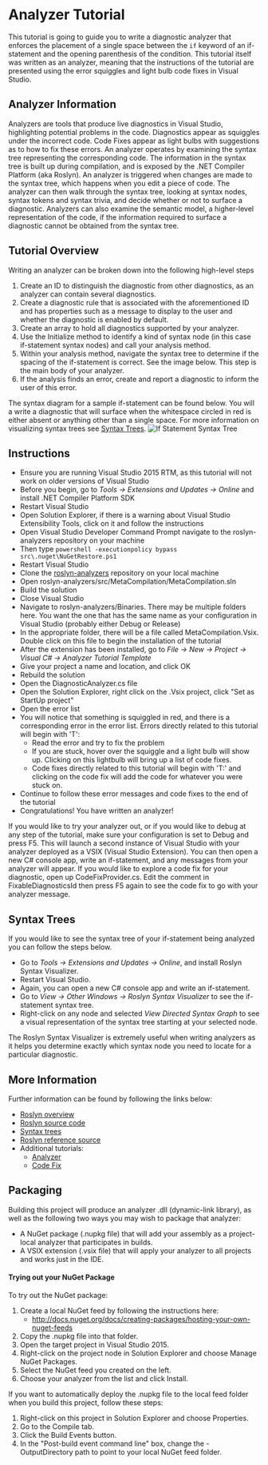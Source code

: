 Analyzer Tutorial
=================

This tutorial is going to guide you to write a diagnostic analyzer that enforces the placement of a single space between the `if` keyword of an if-statement and the opening parenthesis of the condition.
This tutorial itself was written as an analyzer, meaning that the instructions of the tutorial are presented using the error squiggles and light bulb code fixes in Visual Studio.

Analyzer Information
--------------------
Analyzers are tools that produce live diagnostics in Visual Studio, highlighting potential problems in the code. Diagnostics appear as squiggles under the incorrect code. Code Fixes appear as light bulbs with suggestions as to how to fix these errors.
An analyzer operates by examining the syntax tree representing the corresponding code.
The information in the syntax tree is built up during compilation, and is exposed by the .NET Compiler Platform (aka Roslyn). An analyzer is triggered when changes are made to the syntax tree, which happens when you edit a piece of code. The analyzer can then walk through the syntax tree, looking at syntax nodes, syntax tokens and syntax trivia, and decide whether or not to surface a diagnostic.
Analyzers can also examine the semantic model, a higher-level representation of the code, if the information required to surface a diagnostic cannot be obtained from the syntax tree.

Tutorial Overview
------------
Writing an analyzer can be broken down into the following high-level steps

1. Create an ID to distinguish the diagnostic from other diagnostics, as an analyzer can contain several diagnostics.
1. Create a diagnostic rule that is associated with the aforementioned ID and has properties such as a message to display to the user and whether the diagnostic is enabled by default.
1. Create an array to hold all diagnostics supported by your analyzer.
1. Use the Initialize method to identify a kind of syntax node (in this case if-statement syntax nodes) and call your analysis method.
1. Within your analysis method, navigate the syntax tree to determine if the spacing of the if-statement is correct. See the image below. This step is the main body of your analyzer.
1. If the analysis finds an error, create and report a diagnostic to inform the user of this error.

The syntax diagram for a sample if-statement can be found below. You will a write a diagnostic that will surface when the whitespace circled in red is either absent or anything other than a single space. 
For more information on visualizing syntax trees see [Syntax Trees](https://github.com/dotnet/roslyn-analyzers/blob/master/src/MetaCompilation/MetaCompilation/MetaCompilation/ReadMe.md#syntax-trees).
![If Statement Syntax Tree](https://github.com/dotnet/roslyn-analyzers/blob/master/src/MetaCompilation/MetaCompilation/MetaCompilation/IfSyntaxTree.jpg)

Instructions
------------
* Ensure you are running Visual Studio 2015 RTM, as this tutorial will not work on older versions of Visual Studio
* Before you begin, go to *Tools -> Extensions and Updates -> Online* and install .NET Compiler Platform SDK
* Restart Visual Studio
* Open Solution Explorer, if there is a warning about Visual Studio Extensibility Tools, click on it and follow the instructions
* Open Visual Studio Developer Command Prompt navigate to the roslyn-analyzers repository on your machine
* Then type `powershell -executionpolicy bypass src\.nuget\NuGetRestore.ps1`
* Restart Visual Studio
* Clone the [roslyn-analyzers](https://github.com/dotnet/roslyn-analyzers) repository on your local machine
* Open roslyn-analyzers/src/MetaCompilation/MetaCompilation.sln
* Build the solution
* Close Visual Studio
* Navigate to roslyn-analyzers/Binaries. There may be multiple folders here. You want the one that has the same name as your configuration in Visual Studio (probably either Debug or Release)
* In the appropriate folder, there will be a file called MetaCompilation.Vsix. Double click on this file to begin the installation of the tutorial
* After the extension has been installed, go to *File -> New -> Project -> Visual C# -> Analyzer Tutorial Template*
* Give your project a name and location, and click OK
* Rebuild the solution
* Open the DiagnosticAnalyzer.cs file
* Open the Solution Explorer, right click on the .Vsix project, click "Set as StartUp project"
* Open the error list
* You will notice that something is squiggled in red, and there is a corresponding error in the error list. Errors directly related to this tutorial will begin with 'T':
	* Read the error and try to fix the problem
	* If you are stuck, hover over the squiggle and a light bulb will show up. Clicking on this lightbulb will bring up a list of code fixes.
	* Code fixes directly related to this tutorial will begin with 'T:' and clicking on the code fix will add the code for whatever you were stuck on.
* Continue to follow these error messages and code fixes to the end of the tutorial
* Congratulations! You have written an analyzer!

If you would like to try your analyzer out, or if you would like to debug at any step of the tutorial, make sure your configuration is set to Debug and press F5. This will launch a second instance of Visual Studio with your analyzer deployed as a VSIX (Visual Studio Extension). You can then open a new C# console app, write an if-statement, and any messages from your analyzer will appear.
If you would like to explore a code fix for your diagnostic, open up CodeFixProvider.cs. Edit the comment in FixableDiagnosticsId then press F5 again to see the code fix to go with your analyzer message.

Syntax Trees
------------
If you would like to see the syntax tree of your if-statement being analyzed you can follow the steps below.

* Go to *Tools -> Extensions and Updates -> Online*, and install Roslyn Syntax Visualizer.
* Restart Visual Studio.
* Again, you can open a new C# console app and write an if-statement.
* Go to *View -> Other Windows -> Roslyn Syntax Visualizer* to see the if-statement syntax tree.
* Right-click on any node and selected *View Directed Syntax Graph* to see a visual representation of the syntax tree starting at your selected node.

The Roslyn Syntax Visualizer is extremely useful when writing analyzers as it helps you determine exactly which syntax node you need to locate for a particular diagnostic.

More Information
----------------
Further information can be found by following the links below:
- [Roslyn overview](https://github.com/dotnet/roslyn/wiki/Roslyn%20Overview)
- [Roslyn source code](https://github.com/dotnet/roslyn)
- [Syntax trees](http://blogs.msdn.com/b/csharpfaq/archive/2014/04/17/visualizing-roslyn-syntax-trees.aspx)
- [Roslyn reference source](http://source.roslyn.codeplex.com/)
- Additional tutorials:
	- [Analyzer](https://msdn.microsoft.com/en-us/magazine/dn879356.aspx)
	- [Code Fix](https://msdn.microsoft.com/en-us/magazine/Dn904670.aspx)

Packaging
---------
Building this project will produce an analyzer .dll (dynamic-link library), as well as the following two ways you may wish to package that analyzer:

- A NuGet package (.nupkg file) that will add your assembly as a
	   project-local analyzer that participates in builds.
- A VSIX extension (.vsix file) that will apply your analyzer to all projects
	   and works just in the IDE.

#### Trying out your NuGet Package

To try out the NuGet package:

1. Create a local NuGet feed by following the instructions here: 
 	- http://docs.nuget.org/docs/creating-packages/hosting-your-own-nuget-feeds
1. Copy the .nupkg file into that folder.
1. Open the target project in Visual Studio 2015.
1. Right-click on the project node in Solution Explorer and choose Manage NuGet Packages.
1. Select the NuGet feed you created on the left.
1. Choose your analyzer from the list and click Install.

If you want to automatically deploy the .nupkg file to the local feed folder when you build this project, follow these steps:

1. Right-click on this project in Solution Explorer and choose Properties.
1. Go to the Compile tab.
1. Click the Build Events button.
1. In the "Post-build event command line" box, change the -OutputDirectory path to point to your 
   local NuGet feed folder.

